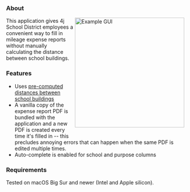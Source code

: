 ### About
<img src="https://github.com/user-attachments/assets/ed0cae14-58e3-4a0a-8708-d47d20a1d0ba" alt="Example GUI" width="300" align="right" style="margin-right: 15px; margin-bottom: 15px;">
This application gives 4j School District employees a convenient way to fill in mileage expense reports without manually calculating the distance between school buildings.

### Features
 - Uses [pre-computed distances between school buildings](https://github.com/inductivekickback/mileage/)
 - A vanilla copy of the expense report PDF is bundled with the application and a new PDF is created every time it's filled in -- this precludes annoying errors that can happen when the same PDF is edited multiple times.
 - Auto-complete is enabled for school and purpose columns

### Requirements
Tested on macOS Big Sur and newer (Intel and Apple silicon).
